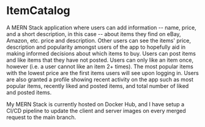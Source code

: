 # ItemCatalog
A MERN Stack application where users can add information -- name, price, and a short description, in this case -- about items they find on eBay, Amazon, etc. price and description. Other users can see the items' price, description and popularity amongst users of the app to hopefully aid in making informed decisions about which items to buy. Users can post items and like items that they have not posted. Users can only like an item once, however (i.e. a user cannot like an item 2+ times). The most popular items with the lowest price are the first items users will see upon logging in. Users are also granted a profile showing recent activity on the app such as most popular items, recently liked and posted items, and total number of liked and posted items.


My MERN Stack is currently hosted on Docker Hub, and I have setup a CI/CD pipeline to update the client and server images on every merged request to the main branch.